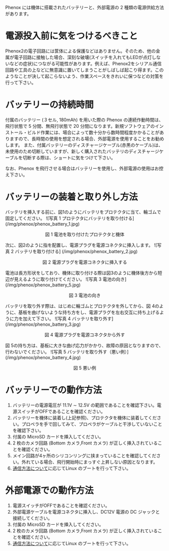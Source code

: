 Phenox には機体に搭載されたバッテリーと、外部電源の 2 種類の電源供給方法があります。

# 電源投入前に気をつけるべきこと
Phenox2の電子回路には筐体による保護などはありません。そのため、他の金属が電子回路に接触した場合、深刻な破壊(スイッチを入れてもLEDが点灯しないなどの症状)につながる可能性があります。例えば、Phenox2をシリアル通信回路や工具の上などに無意識に置いてしまうことがしばしば起こり得ます。このようなことが決して起こらないよう、作業スペースをきれいに保つなどの対策を行って下さい。

# バッテリーの持続時間
付属のバッテリー (３セル, 180mAh) を用いた際の Phenox の連続作動時間は、飛行状態で 5 分間、無飛行状態で 20 分間になります。新規ソフトウェアのインストール・ビルド作業には、場合によって数十分から数時間程度かかることがありますので、長時間の使用を想定される場合、外部電源を使用することをお勧めします。
また、付属バッテリーのディスチャージケーブル(赤黒のケーブル)は、未使用のため切断していますが、新しく購入されたバッテリのディスチャージケーブルを切断する際は、ショートに気をつけて下さい。

なお、Phenox を飛行させる場合はバッテリーを使用し、外部電源の使用はお控え下さい。

# バッテリーの装着と取り外し方法
バッテリを挿入する前に、図1のようにバッテリをプロテクタに当て、輪ゴムで固定してください。
![写真 1 プロテクタにバッテリを取り付ける] (/img/phenox/phenox_battery_1.jpg)
<div align="center">図 1 電池を取り付けたプロテクタと機体 </div>

次に、図2のように指を配置し、電源プラグを電源コネクタに挿入します。
![写真 2 バッテリを取り付ける] (/img/phenox/phenox_battery_2.jpg)
<div align="center">図 2 電源プラグを電源コネクタに挿入する </div>

電池は長方形状をしており、機体に取り付ける際は図3のように機体後方から短辺が見えるように取り付けてください。
![写真 3 電池の向き] (/img/phenox/phenox_battery_5.jpg)
<div align="center">図 3 電池の向き </div>

バッテリを取り外す際は、はじめに輪ゴムとプロテクタを外してから、図 4のように、基板を曲げないような持ち方をし、電源プラグを左右交互に持ち上げるように力を加えて下さい。
![写真 4 バッテリを取り外す] (/img/phenox/phenox_battery_3.jpg)
<div align="center">図 4 電源プラグを電源コネクタから外す </div>

図 5の持ち方は、基板に大きな曲げ応力がかかり、故障の原因となりますので、行わないでください。
![写真 5 バッテリを取り外す（悪い例）] (/img/phenox/phenox_battery_4.jpg)
<div align="center">図 5 悪い例 </div>

# バッテリーでの動作方法
1. バッテリーの電源電圧が 11.1V ∼ 12.5V の範囲であることを確認下さい。電源スイッチがOFFであることを確認ください。
2. バッテリーを機体に装着し(上記参照)、プロテクタを機体に装着してください。プロペラを手で回してみて、プロペラがケーブルと干渉していないことを確認下さい。
3. 付属の MicroSD カードを挿入してください。
4. 2 枚のカメラ回路 (Bottom カメラ,Front カメラ) が正しく挿入されていることを確認ください。
5. メイン回路が4ヶ所のシリコンリングに挟まっていることを確認してください。外れている場合、飛行開始時にまっすぐ上昇しない原因となります。
6. [通信方法について](com.md)に応じてLinux のブートを行って下さい。

# 外部電源での動作方法
1. 電源スイッチがOFFであることを確認ください。
2. 外部電源ケーブルを電源コネクタに挿入し、DC12V 電源の DC ジャックと接続してください。
3. 付属の MicroSD カードを挿入してください。
4. 2 枚のカメラ回路 (Bottom カメラ,Front カメラ) が正しく挿入されていることを確認ください。
5. [通信方法について](com.md)に応じてLinux のブートを行って下さい。


